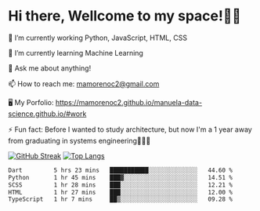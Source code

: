 # Hi there, Wellcome to my space!✌🏾

🔭 I’m currently working Python, JavaScript, HTML, CSS

🌱 I’m currently learning Machine Learning

💬 Ask me about anything!

📫 How to reach me: mamorenoc2@gmail.com

🖥️ My Porfolio: https://mamorenoc2.github.io/manuela-data-science.github.io/#work

⚡ Fun fact: Before I wanted to study architecture, but now I'm a 1 year away from graduating in systems engineering🤣🤣🤣

[![GitHub Streak](https://streak-stats.demolab.com/?user=mamorenoc2&theme=tokyonight_duo)](https://git.io/streak-stats)                 [![Top Langs](https://github-readme-stats.vercel.app/api/top-langs/?username=mamorenoc2&layout=compact&theme=tokyonight)](https://github.com/anuraghazra/github-readme-stats)

<!--START_SECTION:waka-->

```txt
Dart         5 hrs 23 mins   ███████████░░░░░░░░░░░░░░   44.60 %
Python       1 hr 45 mins    ███▓░░░░░░░░░░░░░░░░░░░░░   14.51 %
SCSS         1 hr 28 mins    ███░░░░░░░░░░░░░░░░░░░░░░   12.21 %
HTML         1 hr 27 mins    ███░░░░░░░░░░░░░░░░░░░░░░   12.00 %
TypeScript   1 hr 7 mins     ██▒░░░░░░░░░░░░░░░░░░░░░░   09.28 %
```

<!--END_SECTION:waka-->
